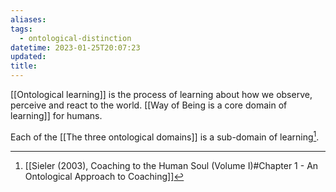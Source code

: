 ```yaml
---
aliases: 
tags:
  - ontological-distinction
datetime: 2023-01-25T20:07:23
updated: 
title: 
---
```

[[Ontological learning]] is the process of learning about how we observe, perceive and react to the world. [[Way of Being is a core domain of learning]] for humans. 

Each of the [[The three ontological domains]] is a sub-domain of learning[^1].

[^1]: [[Sieler (2003), Coaching to the Human Soul (Volume I)#Chapter 1 - An Ontological Approach to Coaching]]